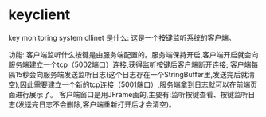 # keyclient
key monitoring system cllinet
是什么: 这是一个按键监听系统的客户端。

功能: 客户端监听什么按键是由服务端配置的。服务端保持开启,客户端开启就会向服务端建立一个tcp（5002端口）连接,获得监听按键后客户端断开连接;
客户端每隔15秒会向服务端发送监听日志(这个日志存在一个StringBuffer里,发送完后就清空),因此需要建立一个新的tcp连接（5001端口）,服务端拿到日志就可以在前端页面进行展示了。
客户端窗口是用JFrame画的,主要有:监听按键查看、按键监听日志(发送完日志不会删除,客户端重新打开后才会清空)。